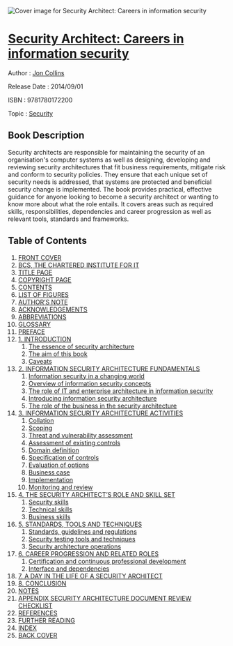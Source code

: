 ![Cover image for Security Architect: Careers in information security](https://imgdetail.ebookreading.net/cover/cover/security/EB9781780172200.jpg)

[Security Architect: Careers in information security](https://ebookreading.net/view/book/Security+Architect%3A+Careers+in+information+security-EB9781780172200_1.html "Security Architect: Careers in information security")
====================================================================================================================

Author : [Jon Collins](https://ebookreading.net/search/author/Jon+Collins)

Release Date : 2014/09/01

ISBN : 9781780172200

Topic : [Security](https://ebookreading.net/search/category/security)

Book Description
-----------------

Security architects are responsible for maintaining the security of an organisation's computer systems as well as designing, developing and reviewing security architectures that fit business requirements, mitigate risk and conform to security policies. They ensure that each unique set of security needs is addressed, that systems are protected and beneficial security change is implemented. The book provides practical, effective guidance for anyone looking to become a security architect or wanting to know more about what the role entails. It covers areas such as required skills, responsibilities, dependencies and career progression as well as relevant tools, standards and frameworks.
              
Table of Contents
-----------------

1. [FRONT COVER](https://ebookreading.net/view/book/Security+Architect%3A+Careers+in+information+security-EB9781780172200_1.html)
1. [BCS, THE CHARTERED INSTITUTE FOR IT](https://ebookreading.net/view/book/Security+Architect%3A+Careers+in+information+security-EB9781780172200_3.html)
1. [TITLE PAGE](https://ebookreading.net/view/book/Security+Architect%3A+Careers+in+information+security-EB9781780172200_4.html)
1. [COPYRIGHT PAGE](https://ebookreading.net/view/book/Security+Architect%3A+Careers+in+information+security-EB9781780172200_5.html)
1. [CONTENTS](https://ebookreading.net/view/book/Security+Architect%3A+Careers+in+information+security-EB9781780172200_7.html#h1)
1. [LIST OF FIGURES](https://ebookreading.net/view/book/Security+Architect%3A+Careers+in+information+security-EB9781780172200_8.html#h2)
1. [AUTHOR’S NOTE](https://ebookreading.net/view/book/Security+Architect%3A+Careers+in+information+security-EB9781780172200_9.html#h3)
1. [ACKNOWLEDGEMENTS](https://ebookreading.net/view/book/Security+Architect%3A+Careers+in+information+security-EB9781780172200_10.html#h4)
1. [ABBREVIATIONS](https://ebookreading.net/view/book/Security+Architect%3A+Careers+in+information+security-EB9781780172200_11.html#h5)
1. [GLOSSARY](https://ebookreading.net/view/book/Security+Architect%3A+Careers+in+information+security-EB9781780172200_12.html#h6)
1. [PREFACE](https://ebookreading.net/view/book/Security+Architect%3A+Careers+in+information+security-EB9781780172200_14.html#h7)
1. [1. INTRODUCTION](https://ebookreading.net/view/book/Security+Architect%3A+Careers+in+information+security-EB9781780172200_15.html#h8)
    1. [The essence of security architecture](https://ebookreading.net/view/book/Security+Architect%3A+Careers+in+information+security-EB9781780172200_15.html#h9)
    1. [The aim of this book](https://ebookreading.net/view/book/Security+Architect%3A+Careers+in+information+security-EB9781780172200_15.html#h10)
    1. [Caveats](https://ebookreading.net/view/book/Security+Architect%3A+Careers+in+information+security-EB9781780172200_15.html#h11)
1. [2. INFORMATION SECURITY ARCHITECTURE FUNDAMENTALS](https://ebookreading.net/view/book/Security+Architect%3A+Careers+in+information+security-EB9781780172200_16.html#h12)
    1. [Information security in a changing world](https://ebookreading.net/view/book/Security+Architect%3A+Careers+in+information+security-EB9781780172200_16.html#h13)
    1. [Overview of information security concepts](https://ebookreading.net/view/book/Security+Architect%3A+Careers+in+information+security-EB9781780172200_16.html#h14)
    1. [The role of IT and enterprise architecture in information security](https://ebookreading.net/view/book/Security+Architect%3A+Careers+in+information+security-EB9781780172200_16.html#h15)
    1. [Introducing information security architecture](https://ebookreading.net/view/book/Security+Architect%3A+Careers+in+information+security-EB9781780172200_16.html#h16)
    1. [The role of the business in the security architecture](https://ebookreading.net/view/book/Security+Architect%3A+Careers+in+information+security-EB9781780172200_16.html#h17)
1. [3. INFORMATION SECURITY ARCHITECTURE ACTIVITIES](https://ebookreading.net/view/book/Security+Architect%3A+Careers+in+information+security-EB9781780172200_0.html#h18)
    1. [Collation](https://ebookreading.net/view/book/Security+Architect%3A+Careers+in+information+security-EB9781780172200_0.html#h19)
    1. [Scoping](https://ebookreading.net/view/book/Security+Architect%3A+Careers+in+information+security-EB9781780172200_0.html#h20)
    1. [Threat and vulnerability assessment](https://ebookreading.net/view/book/Security+Architect%3A+Careers+in+information+security-EB9781780172200_0.html#h21)
    1. [Assessment of existing controls](https://ebookreading.net/view/book/Security+Architect%3A+Careers+in+information+security-EB9781780172200_0.html#h22)
    1. [Domain definition](https://ebookreading.net/view/book/Security+Architect%3A+Careers+in+information+security-EB9781780172200_0.html#h23)
    1. [Specification of controls](https://ebookreading.net/view/book/Security+Architect%3A+Careers+in+information+security-EB9781780172200_0.html#h24)
    1. [Evaluation of options](https://ebookreading.net/view/book/Security+Architect%3A+Careers+in+information+security-EB9781780172200_0.html#h25)
    1. [Business case](https://ebookreading.net/view/book/Security+Architect%3A+Careers+in+information+security-EB9781780172200_0.html#h26)
    1. [Implementation](https://ebookreading.net/view/book/Security+Architect%3A+Careers+in+information+security-EB9781780172200_0.html#h27)
    1. [Monitoring and review](https://ebookreading.net/view/book/Security+Architect%3A+Careers+in+information+security-EB9781780172200_0.html#h28)
1. [4. THE SECURITY ARCHITECT’S ROLE AND SKILL SET](https://ebookreading.net/view/book/Security+Architect%3A+Careers+in+information+security-EB9781780172200_18.html#h29)
    1. [Security skills](https://ebookreading.net/view/book/Security+Architect%3A+Careers+in+information+security-EB9781780172200_18.html#h30)
    1. [Technical skills](https://ebookreading.net/view/book/Security+Architect%3A+Careers+in+information+security-EB9781780172200_18.html#h31)
    1. [Business skills](https://ebookreading.net/view/book/Security+Architect%3A+Careers+in+information+security-EB9781780172200_18.html#h32)
1. [5. STANDARDS, TOOLS AND TECHNIQUES](https://ebookreading.net/view/book/Security+Architect%3A+Careers+in+information+security-EB9781780172200_0.html#h33)
    1. [Standards, guidelines and regulations](https://ebookreading.net/view/book/Security+Architect%3A+Careers+in+information+security-EB9781780172200_0.html#h34)
    1. [Security testing tools and techniques](https://ebookreading.net/view/book/Security+Architect%3A+Careers+in+information+security-EB9781780172200_0.html#h35)
    1. [Security architecture operations](https://ebookreading.net/view/book/Security+Architect%3A+Careers+in+information+security-EB9781780172200_0.html#h36)
1. [6. CAREER PROGRESSION AND RELATED ROLES](https://ebookreading.net/view/book/Security+Architect%3A+Careers+in+information+security-EB9781780172200_20.html#h37)
    1. [Certification and continuous professional development](https://ebookreading.net/view/book/Security+Architect%3A+Careers+in+information+security-EB9781780172200_20.html#h38)
    1. [Interface and dependencies](https://ebookreading.net/view/book/Security+Architect%3A+Careers+in+information+security-EB9781780172200_20.html#h39)
1. [7. A DAY IN THE LIFE OF A SECURITY ARCHITECT](https://ebookreading.net/view/book/Security+Architect%3A+Careers+in+information+security-EB9781780172200_0.html#h40)
1. [8. CONCLUSION](https://ebookreading.net/view/book/Security+Architect%3A+Careers+in+information+security-EB9781780172200_21.html#h41)
1. [NOTES](https://ebookreading.net/view/book/Security+Architect%3A+Careers+in+information+security-EB9781780172200_22.html#h42)
1. [APPENDIX SECURITY ARCHITECTURE DOCUMENT REVIEW CHECKLIST](https://ebookreading.net/view/book/Security+Architect%3A+Careers+in+information+security-EB9781780172200_23.html#h43)
1. [REFERENCES](https://ebookreading.net/view/book/Security+Architect%3A+Careers+in+information+security-EB9781780172200_24.html#h44)
1. [FURTHER READING](https://ebookreading.net/view/book/Security+Architect%3A+Careers+in+information+security-EB9781780172200_26.html#h45)
1. [INDEX](https://ebookreading.net/view/book/Security+Architect%3A+Careers+in+information+security-EB9781780172200_0.html#h46)
1. [BACK COVER](https://ebookreading.net/view/book/Security+Architect%3A+Careers+in+information+security-EB9781780172200_28.html)
